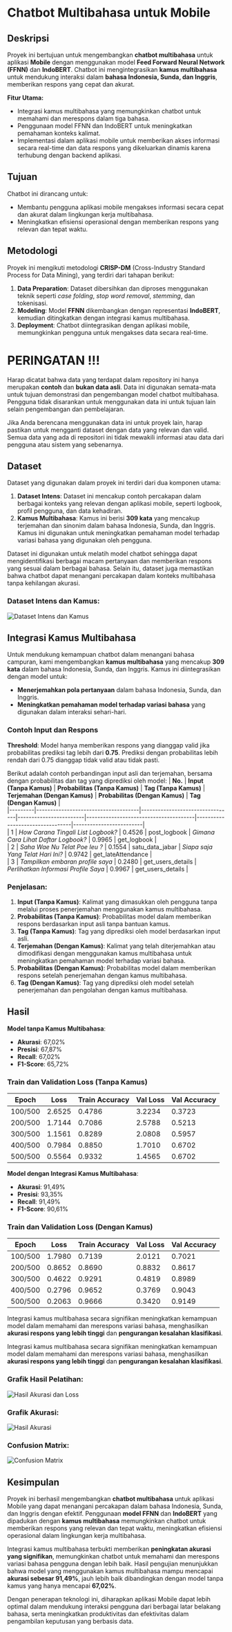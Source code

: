 # Chatbot Multibahasa untuk Mobile

## Deskripsi
Proyek ini bertujuan untuk mengembangkan **chatbot multibahasa** untuk aplikasi **Mobile** dengan menggunakan model **Feed Forward Neural Network (FFNN)** dan **IndoBERT**. Chatbot ini mengintegrasikan **kamus multibahasa** untuk mendukung interaksi dalam **bahasa Indonesia, Sunda, dan Inggris**, memberikan respons yang cepat dan akurat. 

**Fitur Utama:**
- Integrasi kamus multibahasa yang memungkinkan chatbot untuk memahami dan merespons dalam tiga bahasa.
- Penggunaan model FFNN dan IndoBERT untuk meningkatkan pemahaman konteks kalimat.
- Implementasi dalam aplikasi mobile untuk memberikan akses informasi secara real-time dan data respons yang dikeluarkan dinamis karena terhubung dengan backend aplikasi.

## Tujuan
Chatbot ini dirancang untuk:
- Membantu pengguna aplikasi mobile mengakses informasi secara cepat dan akurat dalam lingkungan kerja multibahasa.
- Meningkatkan efisiensi operasional dengan memberikan respons yang relevan dan tepat waktu.

## Metodologi
Proyek ini mengikuti metodologi **CRISP-DM** (Cross-Industry Standard Process for Data Mining), yang terdiri dari tahapan berikut:
1. **Data Preparation**: Dataset dibersihkan dan diproses menggunakan teknik seperti *case folding*, *stop word removal*, *stemming*, dan tokenisasi.
2. **Modeling**: Model **FFNN** dikembangkan dengan representasi **IndoBERT**, kemudian ditingkatkan dengan integrasi kamus multibahasa.
3. **Deployment**: Chatbot diintegrasikan dengan aplikasi mobile, memungkinkan pengguna untuk mengakses data secara real-time.

# PERINGATAN !!!
Harap dicatat bahwa data yang terdapat dalam repository ini hanya merupakan **contoh** dan **bukan data asli**. Data ini digunakan semata-mata untuk tujuan demonstrasi dan pengembangan model chatbot multibahasa. Pengguna tidak disarankan untuk menggunakan data ini untuk tujuan lain selain pengembangan dan pembelajaran.

Jika Anda berencana menggunakan data ini untuk proyek lain, harap pastikan untuk mengganti dataset dengan data yang relevan dan valid. Semua data yang ada di repositori ini tidak mewakili informasi atau data dari pengguna atau sistem yang sebenarnya.

## Dataset
Dataset yang digunakan dalam proyek ini terdiri dari dua komponen utama:
1. **Dataset Intens**: Dataset ini mencakup contoh percakapan dalam berbagai konteks yang relevan dengan aplikasi mobile, seperti logbook, profil pengguna, dan data kehadiran.
2. **Kamus Multibahasa**: Kamus ini berisi **309 kata** yang mencakup terjemahan dan sinonim dalam bahasa Indonesia, Sunda, dan Inggris. Kamus ini digunakan untuk meningkatkan pemahaman model terhadap variasi bahasa yang digunakan oleh pengguna.

Dataset ini digunakan untuk melatih model chatbot sehingga dapat mengidentifikasi berbagai macam pertanyaan dan memberikan respons yang sesuai dalam berbagai bahasa. Selain itu, dataset juga memastikan bahwa chatbot dapat menangani percakapan dalam konteks multibahasa tanpa kehilangan akurasi.

### Dataset Intens dan Kamus:
![Dataset Intens dan Kamus](dataset.png)  


## Integrasi Kamus Multibahasa
Untuk mendukung kemampuan chatbot dalam menangani bahasa campuran, kami mengembangkan **kamus multibahasa** yang mencakup **309 kata** dalam bahasa Indonesia, Sunda, dan Inggris. Kamus ini diintegrasikan dengan model untuk:
- **Menerjemahkan pola pertanyaan** dalam bahasa Indonesia, Sunda, dan Inggris.
- **Meningkatkan pemahaman model terhadap variasi bahasa** yang digunakan dalam interaksi sehari-hari.

### Contoh Input dan Respons
**Threshold**: Model hanya memberikan respons yang dianggap valid jika probabilitas prediksi tag lebih dari **0.75**. Prediksi dengan probabilitas lebih rendah dari 0.75 dianggap tidak valid atau tidak pasti.

Berikut adalah contoh perbandingan input asli dan terjemahan, bersama dengan probabilitas dan tag yang diprediksi oleh model:
| **No.** | **Input (Tanpa Kamus)**            | **Probabilitas (Tanpa Kamus)** | **Tag (Tanpa Kamus)** | **Terjemahan (Dengan Kamus)**             | **Probabilitas (Dengan Kamus)** | **Tag (Dengan Kamus)** |  
|---------|-------------------------------------|---------------------------------|------------------------|---------------------------------------|---------------------------------|-------------------------|  
| 1       | *How Carana Tingali List Logbook?*  | 0.4526                          | post_logbook            | *Gimana Cara Lihat Daftar Logbook?*   | 0.9965                          | get_logbook             |  
| 2       | *Saha Wae Nu Telat Poe Ieu ?*      | 0.1554                          | satu_data_jabar         | *Siapa saja Yang Telat Hari Ini?*        | 0.9742                          | get_lateAttendance      |  
| 3       | *Tampilkan embaran profile saya*   | 0.2480                          | get_users_details       | *Perlihatkan Informasi Profile Saya*     | 0.9967                          | get_users_details       |  

### Penjelasan:
1. **Input (Tanpa Kamus)**: Kalimat yang dimasukkan oleh pengguna tanpa melalui proses penerjemahan menggunakan kamus multibahasa.
2. **Probabilitas (Tanpa Kamus)**: Probabilitas model dalam memberikan respons berdasarkan input asli tanpa bantuan kamus.
3. **Tag (Tanpa Kamus)**: Tag yang diprediksi oleh model berdasarkan input asli.
4. **Terjemahan (Dengan Kamus)**: Kalimat yang telah diterjemahkan atau dimodifikasi dengan menggunakan kamus multibahasa untuk meningkatkan pemahaman model terhadap variasi bahasa.
5. **Probabilitas (Dengan Kamus)**: Probabilitas model dalam memberikan respons setelah penerjemahan dengan kamus multibahasa.
6. **Tag (Dengan Kamus)**: Tag yang diprediksi oleh model setelah penerjemahan dan pengolahan dengan kamus multibahasa.


## Hasil

**Model tanpa Kamus Multibahasa**:
- **Akurasi**: 67,02%
- **Presisi**: 67,87%
- **Recall**: 67,02%
- **F1-Score**: 65,72%

### Train dan Validation Loss (Tanpa Kamus)

| **Epoch** | **Loss** | **Train Accuracy** | **Val Loss** | **Val Accuracy** |
|-----------|----------|--------------------|--------------|------------------|
| 100/500   | 2.6525   | 0.4786             | 3.2234       | 0.3723           |
| 200/500   | 1.7144   | 0.7086             | 2.5788       | 0.5213           |
| 300/500   | 1.1561   | 0.8289             | 2.0808       | 0.5957           |
| 400/500   | 0.7984   | 0.8850             | 1.7010       | 0.6702           |
| 500/500   | 0.5564   | 0.9332             | 1.4565       | 0.6702           |

**Model dengan Integrasi Kamus Multibahasa**:
- **Akurasi**: 91,49%
- **Presisi**: 93,35%
- **Recall**: 91,49%
- **F1-Score**: 90,61%

### Train dan Validation Loss (Dengan Kamus)

| **Epoch** | **Loss** | **Train Accuracy** | **Val Loss** | **Val Accuracy** |
|-----------|----------|--------------------|--------------|------------------|
| 100/500   | 1.7980   | 0.7139             | 2.0121       | 0.7021           |
| 200/500   | 0.8652   | 0.8690             | 0.8832       | 0.8617           |
| 300/500   | 0.4622   | 0.9291             | 0.4819       | 0.8989           |
| 400/500   | 0.2796   | 0.9652             | 0.3769       | 0.9043           |
| 500/500   | 0.2063   | 0.9666             | 0.3420       | 0.9149           |


Integrasi kamus multibahasa secara signifikan meningkatkan kemampuan model dalam memahami dan merespons variasi bahasa, menghasilkan **akurasi respons yang lebih tinggi** dan **pengurangan kesalahan klasifikasi**.


Integrasi kamus multibahasa secara signifikan meningkatkan kemampuan model dalam memahami dan merespons variasi bahasa, menghasilkan **akurasi respons yang lebih tinggi** dan **pengurangan kesalahan klasifikasi**.

### Grafik Hasil Pelatihan:
![Hasil Akurasi dan Loss](trainvallos.png)

### Grafik Akurasi:
![Hasil Akurasi](trainvallacc.png) 

### Confusion Matrix:
![Confusion Matrix](confmatrix.png)

## Kesimpulan
Proyek ini berhasil mengembangkan **chatbot multibahasa** untuk aplikasi Mobile yang dapat menangani percakapan dalam bahasa Indonesia, Sunda, dan Inggris dengan efektif. Penggunaan **model FFNN** dan **IndoBERT** yang dipadukan dengan **kamus multibahasa** memungkinkan chatbot untuk memberikan respons yang relevan dan tepat waktu, meningkatkan efisiensi operasional dalam lingkungan kerja multibahasa.

Integrasi kamus multibahasa terbukti memberikan **peningkatan akurasi yang signifikan**, memungkinkan chatbot untuk memahami dan merespons variasi bahasa pengguna dengan lebih baik. Hasil pengujian menunjukkan bahwa model yang menggunakan kamus multibahasa mampu mencapai **akurasi sebesar 91,49%**, jauh lebih baik dibandingkan dengan model tanpa kamus yang hanya mencapai **67,02%**.

Dengan penerapan teknologi ini, diharapkan aplikasi Mobile dapat lebih optimal dalam mendukung interaksi pengguna dari berbagai latar belakang bahasa, serta meningkatkan produktivitas dan efektivitas dalam pengambilan keputusan yang berbasis data.

